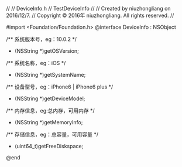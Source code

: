 //
//  DeviceInfo.h
//  TestDeviceInfo
//
//  Created by niuzhongliang on 2016/12/7.
//  Copyright © 2016年 niuzhongliang. All rights reserved.
//

#import <Foundation/Foundation.h>
@interface DeviceInfo : NSObject

/** 系统版本号，eg：10.0.2 */
+ (NSString *)getOSVersion;

/** 系统名称，eg：iOS */
+ (NSString *)getSystemName;

/** 设备型号，eg：iPhone6 | iPhone6 plus */
+ (NSString *)getDeviceModel;

/** 内存信息，eg:总内存，可用内存 */
+ (NSString *)getMemoryInfo;

/** 存储信息，eg：总容量，可用容量 */
+ (uint64_t)getFreeDiskspace;

@end
